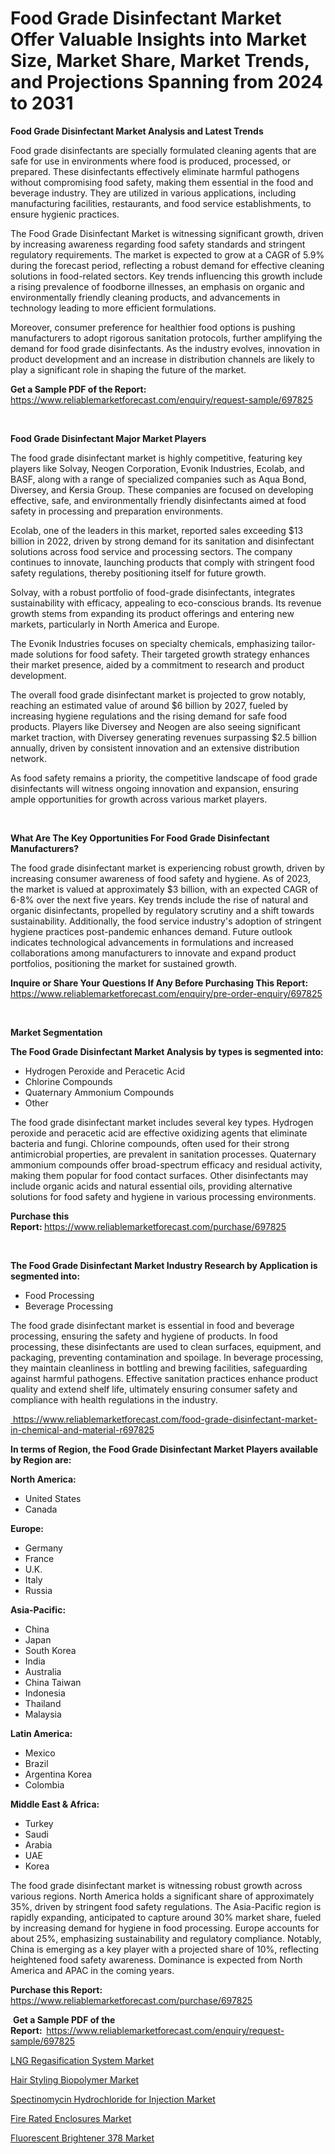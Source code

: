 <p><h1>Food Grade Disinfectant Market Offer Valuable Insights into Market Size, Market Share, Market Trends, and Projections Spanning from 2024 to 2031</h1></p><p><strong>Food Grade Disinfectant Market Analysis and Latest Trends</strong></p>
<p><p>Food grade disinfectants are specially formulated cleaning agents that are safe for use in environments where food is produced, processed, or prepared. These disinfectants effectively eliminate harmful pathogens without compromising food safety, making them essential in the food and beverage industry. They are utilized in various applications, including manufacturing facilities, restaurants, and food service establishments, to ensure hygienic practices.</p><p>The Food Grade Disinfectant Market is witnessing significant growth, driven by increasing awareness regarding food safety standards and stringent regulatory requirements. The market is expected to grow at a CAGR of 5.9% during the forecast period, reflecting a robust demand for effective cleaning solutions in food-related sectors. Key trends influencing this growth include a rising prevalence of foodborne illnesses, an emphasis on organic and environmentally friendly cleaning products, and advancements in technology leading to more efficient formulations.</p><p>Moreover, consumer preference for healthier food options is pushing manufacturers to adopt rigorous sanitation protocols, further amplifying the demand for food grade disinfectants. As the industry evolves, innovation in product development and an increase in distribution channels are likely to play a significant role in shaping the future of the market.</p></p>
<p><strong>Get a Sample PDF of the Report:&nbsp;</strong> <a href="https://www.reliablemarketforecast.com/enquiry/request-sample/697825?utm_campaign=1404&utm_medium=2&utm_source=Github&utm_content=ia&utm_term=03102024&utm_id=food-grade-disinfectant">https://www.reliablemarketforecast.com/enquiry/request-sample/697825</a></p>
<p>&nbsp;</p>
<p><strong>Food Grade Disinfectant Major Market Players</strong></p>
<p><p>The food grade disinfectant market is highly competitive, featuring key players like Solvay, Neogen Corporation, Evonik Industries, Ecolab, and BASF, along with a range of specialized companies such as Aqua Bond, Diversey, and Kersia Group. These companies are focused on developing effective, safe, and environmentally friendly disinfectants aimed at food safety in processing and preparation environments.</p><p>Ecolab, one of the leaders in this market, reported sales exceeding $13 billion in 2022, driven by strong demand for its sanitation and disinfectant solutions across food service and processing sectors. The company continues to innovate, launching products that comply with stringent food safety regulations, thereby positioning itself for future growth.</p><p>Solvay, with a robust portfolio of food-grade disinfectants, integrates sustainability with efficacy, appealing to eco-conscious brands. Its revenue growth stems from expanding its product offerings and entering new markets, particularly in North America and Europe.</p><p>The Evonik Industries focuses on specialty chemicals, emphasizing tailor-made solutions for food safety. Their targeted growth strategy enhances their market presence, aided by a commitment to research and product development.</p><p>The overall food grade disinfectant market is projected to grow notably, reaching an estimated value of around $6 billion by 2027, fueled by increasing hygiene regulations and the rising demand for safe food products. Players like Diversey and Neogen are also seeing significant market traction, with Diversey generating revenues surpassing $2.5 billion annually, driven by consistent innovation and an extensive distribution network. </p><p>As food safety remains a priority, the competitive landscape of food grade disinfectants will witness ongoing innovation and expansion, ensuring ample opportunities for growth across various market players.</p></p>
<p>&nbsp;</p>
<p><strong>What Are The Key Opportunities For Food Grade Disinfectant Manufacturers?</strong></p>
<p><p>The food grade disinfectant market is experiencing robust growth, driven by increasing consumer awareness of food safety and hygiene. As of 2023, the market is valued at approximately $3 billion, with an expected CAGR of 6-8% over the next five years. Key trends include the rise of natural and organic disinfectants, propelled by regulatory scrutiny and a shift towards sustainability. Additionally, the food service industry's adoption of stringent hygiene practices post-pandemic enhances demand. Future outlook indicates technological advancements in formulations and increased collaborations among manufacturers to innovate and expand product portfolios, positioning the market for sustained growth.</p></p>
<p><strong>Inquire or Share Your Questions If Any Before Purchasing This Report:</strong> <a href="https://www.reliablemarketforecast.com/enquiry/pre-order-enquiry/697825?utm_campaign=1404&utm_medium=2&utm_source=Github&utm_content=ia&utm_term=03102024&utm_id=food-grade-disinfectant">https://www.reliablemarketforecast.com/enquiry/pre-order-enquiry/697825</a></p>
<p>&nbsp;</p>
<p><strong>Market Segmentation</strong></p>
<p><strong>The Food Grade Disinfectant Market Analysis by types is segmented into:</strong></p>
<p><ul><li>Hydrogen Peroxide and Peracetic Acid</li><li>Chlorine Compounds</li><li>Quaternary Ammonium Compounds</li><li>Other</li></ul></p>
<p><p>The food grade disinfectant market includes several key types. Hydrogen peroxide and peracetic acid are effective oxidizing agents that eliminate bacteria and fungi. Chlorine compounds, often used for their strong antimicrobial properties, are prevalent in sanitation processes. Quaternary ammonium compounds offer broad-spectrum efficacy and residual activity, making them popular for food contact surfaces. Other disinfectants may include organic acids and natural essential oils, providing alternative solutions for food safety and hygiene in various processing environments.</p></p>
<p><strong>Purchase this Report:&nbsp;</strong><a href="https://www.reliablemarketforecast.com/purchase/697825?utm_campaign=1404&utm_medium=2&utm_source=Github&utm_content=ia&utm_term=03102024&utm_id=food-grade-disinfectant">https://www.reliablemarketforecast.com/purchase/697825</a></p>
<p>&nbsp;</p>
<p><strong>The Food Grade Disinfectant Market Industry Research by Application is segmented into:</strong></p>
<p><ul><li>Food Processing</li><li>Beverage Processing</li></ul></p>
<p><p>The food grade disinfectant market is essential in food and beverage processing, ensuring the safety and hygiene of products. In food processing, these disinfectants are used to clean surfaces, equipment, and packaging, preventing contamination and spoilage. In beverage processing, they maintain cleanliness in bottling and brewing facilities, safeguarding against harmful pathogens. Effective sanitation practices enhance product quality and extend shelf life, ultimately ensuring consumer safety and compliance with health regulations in the industry.</p></p>
<p><a href="https://www.reliablemarketforecast.com/food-grade-disinfectant-market-in-chemical-and-material-r697825?utm_campaign=1404&utm_medium=2&utm_source=Github&utm_content=ia&utm_term=03102024&utm_id=food-grade-disinfectant">&nbsp;https://www.reliablemarketforecast.com/food-grade-disinfectant-market-in-chemical-and-material-r697825</a></p>
<p><strong>In terms of Region, the Food Grade Disinfectant Market Players available by Region are:</strong></p>
<p>
    <p> <strong> North America: </strong>
        <ul>
            <li>United States</li>
            <li>Canada</li>
        </ul>
        </p> 
    <p> <strong> Europe: </strong>
        <ul>
            <li>Germany</li>
            <li>France</li>
            <li>U.K.</li>
            <li>Italy</li>
            <li>Russia</li>
        </ul>
        </p> 
    <p> <strong> Asia-Pacific: </strong>
        <ul>
            <li>China</li>
            <li>Japan</li>
            <li>South Korea</li>
            <li>India</li>
            <li>Australia</li>
            <li>China Taiwan</li>
            <li>Indonesia</li>
            <li>Thailand</li>
            <li>Malaysia</li>
        </ul>
        </p> 
    <p> <strong> Latin America: </strong>
        <ul>
            <li>Mexico</li>
            <li>Brazil</li>
            <li>Argentina Korea</li>
            <li>Colombia</li>
        </ul>
        </p> 
    <p> <strong> Middle East & Africa: </strong>
        <ul>
            <li>Turkey</li>
            <li>Saudi</li>
            <li>Arabia</li>
            <li>UAE</li>
            <li>Korea</li>
        </ul>
    </p>
    </p>
<p><p>The food grade disinfectant market is witnessing robust growth across various regions. North America holds a significant share of approximately 35%, driven by stringent food safety regulations. The Asia-Pacific region is rapidly expanding, anticipated to capture around 30% market share, fueled by increasing demand for hygiene in food processing. Europe accounts for about 25%, emphasizing sustainability and regulatory compliance. Notably, China is emerging as a key player with a projected share of 10%, reflecting heightened food safety awareness. Dominance is expected from North America and APAC in the coming years.</p></p>
<p><strong>Purchase this Report: </strong><a href="https://www.reliablemarketforecast.com/purchase/697825?utm_campaign=1404&utm_medium=2&utm_source=Github&utm_content=ia&utm_term=03102024&utm_id=food-grade-disinfectant">https://www.reliablemarketforecast.com/purchase/697825</a></p>
<p>&nbsp;<strong>Get a Sample PDF of the Report:&nbsp;&nbsp;</strong><a href="https://www.reliablemarketforecast.com/enquiry/request-sample/697825?utm_campaign=1404&utm_medium=2&utm_source=Github&utm_content=ia&utm_term=03102024&utm_id=food-grade-disinfectant">https://www.reliablemarketforecast.com/enquiry/request-sample/697825</a></p>
<p><strong></strong></p>
<p><p><a href="https://www.linkedin.com/pulse/lng-regasification-system-market-global-trends-forecast-2024--i40re?trackingId=nIAaYXhxSgOYu1dmvB2Lgw%3D%3D&utm_campaign=1404&utm_medium=2&utm_source=Github&utm_content=ia&utm_term=03102024&utm_id=food-grade-disinfectant">LNG Regasification System Market</a></p><p><a href="https://issuu.com/reportprime-2/docs/hair-styling-biopolymer-market-size_f46e9cdab1c89c?utm_campaign=1404&utm_medium=2&utm_source=Github&utm_content=ia&utm_term=03102024&utm_id=food-grade-disinfectant">Hair Styling Biopolymer Market</a></p><p><a href="https://github.com/NarcisoFerry/Market-Research-Report-List-1/blob/main/spectinomycin-hydrochloride-for-injection-market.md?utm_campaign=1404&utm_medium=2&utm_source=Github&utm_content=ia&utm_term=03102024&utm_id=food-grade-disinfectant">Spectinomycin Hydrochloride for Injection Market</a></p><p><a href="https://www.linkedin.com/pulse/future-fire-rated-enclosures-market-global-forecast-trends-hxjcc?trackingId=kbSmrFATSoCbZvxT4qSBrg%3D%3D&utm_campaign=1404&utm_medium=2&utm_source=Github&utm_content=ia&utm_term=03102024&utm_id=food-grade-disinfectant">Fire Rated Enclosures Market</a></p><p><a href="https://issuu.com/reportprime-2/docs/fluorescent-brightener-378-market-s_59ca4403171f13?utm_campaign=1404&utm_medium=2&utm_source=Github&utm_content=ia&utm_term=03102024&utm_id=food-grade-disinfectant">Fluorescent Brightener 378 Market</a></p></p>